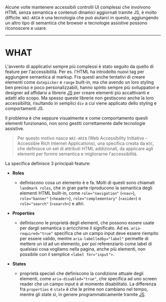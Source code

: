 Alcune volte mantenere accessibili controlli UI complessi che involvono HTML senza semantica e contenuti dinamici aggiornati tramite JS, è molto difficile. `WAI-ARIA` è una tecnologia che può aiutarci in questo, aggiungendo un altro tipo di semantica che browser e tecnologie assistive possono riconoscere e usare.

---

# WHAT

L'avvento di applicativi sempre più complessi è stato seguito da quello di feature per l'accessibilità.
Per es. l'HTML ha introdotto nuovi tag per aggiungere semantica al markup.
Fra questi anche tentativi di creare elementi come `datepicker` e `range` built-in, ma che avendo un loro styling ben preciso e poco personalizzabili, hanno spinto sempre più sviluppatori e designer ad affidarsi a librerie [JS](JS) per creare elementi più accattivanti e adatti allo scopo.
Ma spesso queste librerie non gestiscono anche la loro accessibilità, risultando in semplici `div` a cui viene applicato dello styling e comportamenti JS.

Il problema è che seppure visualmente e come comportamento questi elementi funzionano, non sono gestiti correttamente dalle tecnologie assistive.

>Per questo motivo nasce `WAI-ARIA` (Web Accessibility Initiative - Accessible Rich Internet  Applications), una specifica creata da `W3C`, che definisce un set di attributi HTML addizionali, da applicare agli elementi  per fornire semantica e migliorarne l'accessibilità.

La specifica definisce 3 principali feature:

- **Roles**
	- definiscono cosa un elemento è e fa. Molti di questi sono chiamati `landmark roles`, che in gran parte riproducono la semantica degli elementi HTML built-in, come `role="navigation"` (`<nav>`), `role="banner"` (`<header>`), `role="complementary"` (`<aside>`) o `role="search"` (`<search>`) e altri.

- **Properties**
	- definiscono le proprietà degli elementi, che possono essere usate per dargli semantica o arricchirne il significato. Ad es. `aria-required="true"` specifica che un campo input deve essere riempito per essere valido, mentre `aria-labelledby="label"` permette di mettere un id ad un elemento, per poi referenziarlo come label di qualsiasi cosa vogliamo nella pagina, anche più elementi, non possibile con il semplice `<label for="input">`.

- **States**
	- proprietà speciali che definiscono la condizione attuale degli elementi, come `aria-disabled="true"`, che specifica ad uno screen reader che un campo input è al momento disabilitato. La differenza fra `properties` e `state` è che le prime non cambiano nel tempo, mentre gli state sì, in genere programmaticamente tramite [JS](JS).